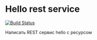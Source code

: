 # Hello rest service

[![Build Status](https://circleci.com/gh/palagen/HelloRestService/tree/master.png?circle-token=:circle-token)](https://circleci.com/gh/palagen/HelloRestService)


Написать REST сервис hello с ресурсом
